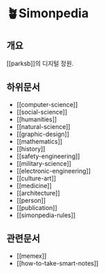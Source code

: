 # 🪴Simonpedia

## 개요

[[parksb]]의 디지털 정원.

## 하위문서

- [[computer-science]]
- [[social-science]]
- [[humanities]]
- [[natural-science]]
- [[graphic-design]]
- [[mathematics]]
- [[history]]
- [[safety-engineering]]
- [[military-science]]
- [[electronic-engineering]]
- [[culture-art]]
- [[medicine]]
- [[architecture]]
- [[person]]
- [[publication]]
- [[simonpedia-rules]]

## 관련문서

- [[memex]]
- [[how-to-take-smart-notes]]
